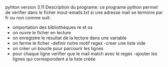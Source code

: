 pyhton version 3.11
Description du programe:
ce programe python permet de verifier dans le ficher inout-emails.txt si une adresse mail se terminre par fr ou non comme suit:
  - omportation des bibliothèques re et os 
  - on ouvre le ficher en lecture 
  - on enregistre le résultat de la lecture dans une variable
  - on ferme le ficher 
  -definir notre motif regex
  -creer une liste vide
  - on créer un boucle pour parcourir les lignes
  - pour chaque ligne verifier que le mail match avec le regex
  -ajouter les lignes qui correspondent a la liste créée
  
 
